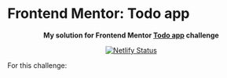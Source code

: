 # Frontend Mentor: Todo app

<p align="center"><strong align="center">My solution for Frontend Mentor <a href="https://www.frontendmentor.io/challenges/todo-app-Su1_KokOW">Todo app</a> challenge</strong></p>

<p align="center">
  <a href="https://app.netlify.com/sites/p1t1ch-fm-todo-app/deploys">
    <img
      src="https://api.netlify.com/api/v1/badges/289355cc-ded7-49d3-a4a9-945f60bcc799/deploy-status"
      alt="Netlify Status"
    />
  </a>
</p>

For this challenge:
